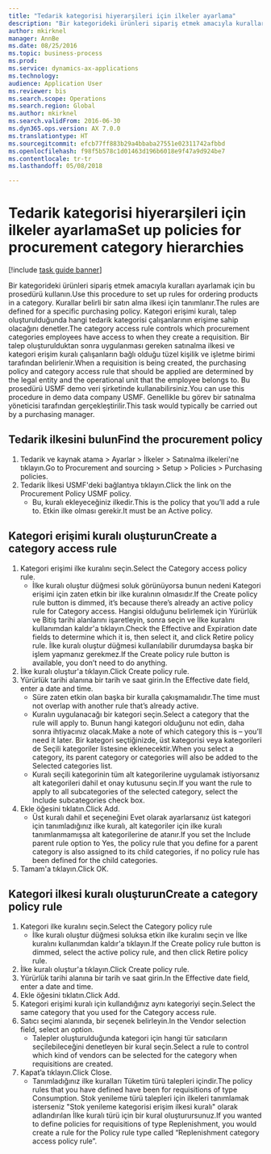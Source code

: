 ```yaml
--- 
title: "Tedarik kategorisi hiyerarşileri için ilkeler ayarlama"
description: "Bir kategorideki ürünleri sipariş etmek amacıyla kuralları ayarlamak için bu prosedürü kullanın."
author: mkirknel
manager: AnnBe
ms.date: 08/25/2016
ms.topic: business-process
ms.prod: 
ms.service: dynamics-ax-applications
ms.technology: 
audience: Application User
ms.reviewer: bis
ms.search.scope: Operations
ms.search.region: Global
ms.author: mkirknel
ms.search.validFrom: 2016-06-30
ms.dyn365.ops.version: AX 7.0.0
ms.translationtype: HT
ms.sourcegitcommit: efcb77ff883b29a4bbaba27551e02311742afbbd
ms.openlocfilehash: f98f5b578c1d01463d196b6018e9f47a9d924be7
ms.contentlocale: tr-tr
ms.lasthandoff: 05/08/2018

---
```

# <a name="set-up-policies-for-procurement-category-hierarchies"></a><span data-ttu-id="48dfd-103">Tedarik kategorisi hiyerarşileri için ilkeler ayarlama</span><span class="sxs-lookup"><span data-stu-id="48dfd-103">Set up policies for procurement category hierarchies</span></span>

[!include [task guide banner](../../includes/task-guide-banner.md)]

<span data-ttu-id="48dfd-104">Bir kategorideki ürünleri sipariş etmek amacıyla kuralları ayarlamak için bu prosedürü kullanın.</span><span class="sxs-lookup"><span data-stu-id="48dfd-104">Use this procedure to set up rules for ordering products in a category.</span></span> <span data-ttu-id="48dfd-105">Kurallar belirli bir satın alma ilkesi için tanımlanır.</span><span class="sxs-lookup"><span data-stu-id="48dfd-105">The rules are defined for a specific purchasing policy.</span></span> <span data-ttu-id="48dfd-106">Kategori erişimi kuralı, talep oluşturulduğunda hangi tedarik kategorisi çalışanlarının erişime sahip olacağını denetler.</span><span class="sxs-lookup"><span data-stu-id="48dfd-106">The category access rule controls which procurement categories employees have access to when they create a requisition.</span></span> <span data-ttu-id="48dfd-107">Bir talep oluşturulduktan sonra uygulanması gereken satınalma ilkesi ve kategori erişim kuralı çalışanların bağlı olduğu tüzel kişilik ve işletme birimi tarafından belirlenir.</span><span class="sxs-lookup"><span data-stu-id="48dfd-107">When a requisition is being created, the purchasing policy and category access rule that should be applied are determined by the legal entity and the operational unit that the employee belongs to.</span></span> <span data-ttu-id="48dfd-108">Bu prosedürü USMF demo veri şirketinde kullanabilirsiniz.</span><span class="sxs-lookup"><span data-stu-id="48dfd-108">You can use this procedure in demo data company USMF.</span></span> <span data-ttu-id="48dfd-109">Genellikle bu görev bir satınalma yöneticisi tarafından gerçekleştirilir.</span><span class="sxs-lookup"><span data-stu-id="48dfd-109">This task would typically be carried out by a purchasing manager.</span></span>


## <a name="find-the-procurement-policy"></a><span data-ttu-id="48dfd-110">Tedarik ilkesini bulun</span><span class="sxs-lookup"><span data-stu-id="48dfd-110">Find the procurement policy</span></span>
1. <span data-ttu-id="48dfd-111">Tedarik ve kaynak atama > Ayarlar > İlkeler > Satınalma ilkeleri'ne tıklayın.</span><span class="sxs-lookup"><span data-stu-id="48dfd-111">Go to Procurement and sourcing > Setup > Policies > Purchasing policies.</span></span>
2. <span data-ttu-id="48dfd-112">Tedarik İlkesi USMF'deki bağlantıya tıklayın.</span><span class="sxs-lookup"><span data-stu-id="48dfd-112">Click the link on the Procurement Policy USMF policy.</span></span>
    * <span data-ttu-id="48dfd-113">Bu, kuralı ekleyeceğiniz ilkedir.</span><span class="sxs-lookup"><span data-stu-id="48dfd-113">This is the policy that you’ll add a rule to.</span></span> <span data-ttu-id="48dfd-114">Etkin ilke olması gerekir.</span><span class="sxs-lookup"><span data-stu-id="48dfd-114">It must be an Active policy.</span></span>  

## <a name="create-a-category-access-rule"></a><span data-ttu-id="48dfd-115">Kategori erişimi kuralı oluşturun</span><span class="sxs-lookup"><span data-stu-id="48dfd-115">Create a category access rule</span></span>
1. <span data-ttu-id="48dfd-116">Kategori erişimi ilke kuralını seçin.</span><span class="sxs-lookup"><span data-stu-id="48dfd-116">Select the Category access policy rule.</span></span>
    * <span data-ttu-id="48dfd-117">İlke kuralı oluştur düğmesi soluk görünüyorsa bunun nedeni Kategori erişimi için zaten etkin bir ilke kuralının olmasıdır.</span><span class="sxs-lookup"><span data-stu-id="48dfd-117">If the Create policy rule button is dimmed, it’s because there’s already an active policy rule for Category access.</span></span> <span data-ttu-id="48dfd-118">Hangisi olduğunu belirlemek için Yürürlük ve Bitiş tarihi alanlarını işaretleyin, sonra seçin ve İlke kuralını kullanımdan kaldır'a tıklayın.</span><span class="sxs-lookup"><span data-stu-id="48dfd-118">Check the Effective and Expiration date fields to determine which it is, then select it, and click Retire policy rule.</span></span> <span data-ttu-id="48dfd-119">İlke kuralı oluştur düğmesi kullanılabilir durumdaysa başka bir işlem yapmanız gerekmez.</span><span class="sxs-lookup"><span data-stu-id="48dfd-119">If the Create policy rule button is available, you don’t need to do anything.</span></span>  
2. <span data-ttu-id="48dfd-120">İlke kuralı oluştur'a tıklayın.</span><span class="sxs-lookup"><span data-stu-id="48dfd-120">Click Create policy rule.</span></span>
3. <span data-ttu-id="48dfd-121">Yürürlük tarihi alanına bir tarih ve saat girin.</span><span class="sxs-lookup"><span data-stu-id="48dfd-121">In the Effective date field, enter a date and time.</span></span>
    * <span data-ttu-id="48dfd-122">Süre zaten etkin olan başka bir kuralla çakışmamalıdır.</span><span class="sxs-lookup"><span data-stu-id="48dfd-122">The time must not overlap with another rule that’s already active.</span></span>  
    * <span data-ttu-id="48dfd-123">Kuralın uygulanacağı bir kategori seçin.</span><span class="sxs-lookup"><span data-stu-id="48dfd-123">Select a category that the rule will apply to.</span></span> <span data-ttu-id="48dfd-124">Bunun hangi kategori olduğunu not edin, daha sonra ihtiyacınız olacak.</span><span class="sxs-lookup"><span data-stu-id="48dfd-124">Make a note of which category this is – you’ll need it later.</span></span> <span data-ttu-id="48dfd-125">Bir kategori seçtiğinizde, üst kategorisi veya kategorileri de Seçili kategoriler listesine eklenecektir.</span><span class="sxs-lookup"><span data-stu-id="48dfd-125">When you select a category, its parent category or categories will also be added to the Selected categories list.</span></span>  
    * <span data-ttu-id="48dfd-126">Kuralı seçili kategorinin tüm alt kategorilerine uygulamak istiyorsanız alt kategorileri dahil et onay kutusunu seçin.</span><span class="sxs-lookup"><span data-stu-id="48dfd-126">If you want the rule to apply to all subcategories of the selected category, select the Include subcategories check box.</span></span>  
4. <span data-ttu-id="48dfd-127">Ekle öğesini tıklatın.</span><span class="sxs-lookup"><span data-stu-id="48dfd-127">Click Add.</span></span>
    * <span data-ttu-id="48dfd-128">Üst kuralı dahil et seçeneğini Evet olarak ayarlarsanız üst kategori için tanımladığınız ilke kuralı, alt kategoriler için ilke kuralı tanımlanmamışsa alt kategorilerine de atanır.</span><span class="sxs-lookup"><span data-stu-id="48dfd-128">If you set the Include parent rule option to Yes, the policy rule that you define for a parent category is also assigned to its child categories, if no policy rule has been defined for the child categories.</span></span>  
5. <span data-ttu-id="48dfd-129">Tamam'a tıklayın.</span><span class="sxs-lookup"><span data-stu-id="48dfd-129">Click OK.</span></span>

## <a name="create-a-category-policy-rule"></a><span data-ttu-id="48dfd-130">Kategori ilkesi kuralı oluşturun</span><span class="sxs-lookup"><span data-stu-id="48dfd-130">Create a category policy rule</span></span>
1. <span data-ttu-id="48dfd-131">Kategori ilke kuralını seçin.</span><span class="sxs-lookup"><span data-stu-id="48dfd-131">Select the Category policy rule</span></span>
    * <span data-ttu-id="48dfd-132">İlke kuralı oluştur düğmesi soluksa etkin ilke kuralını seçin ve İlke kuralını kullanımdan kaldır'a tıklayın.</span><span class="sxs-lookup"><span data-stu-id="48dfd-132">If the Create policy rule button is dimmed, select the active policy rule, and then click Retire policy rule.</span></span>  
2. <span data-ttu-id="48dfd-133">İlke kuralı oluştur'a tıklayın.</span><span class="sxs-lookup"><span data-stu-id="48dfd-133">Click Create policy rule.</span></span>
3. <span data-ttu-id="48dfd-134">Yürürlük tarihi alanına bir tarih ve saat girin.</span><span class="sxs-lookup"><span data-stu-id="48dfd-134">In the Effective date field, enter a date and time.</span></span>
4. <span data-ttu-id="48dfd-135">Ekle öğesini tıklatın.</span><span class="sxs-lookup"><span data-stu-id="48dfd-135">Click Add.</span></span>
5. <span data-ttu-id="48dfd-136">Kategori erişimi kuralı için kullandığınız aynı kategoriyi seçin.</span><span class="sxs-lookup"><span data-stu-id="48dfd-136">Select the same category that you used for the Category access rule.</span></span>
6. <span data-ttu-id="48dfd-137">Satıcı seçimi alanında, bir seçenek belirleyin.</span><span class="sxs-lookup"><span data-stu-id="48dfd-137">In the Vendor selection field, select an option.</span></span>
    * <span data-ttu-id="48dfd-138">Talepler oluşturulduğunda kategori için hangi tür satıcıların seçilebileceğini denetleyen bir kural seçin.</span><span class="sxs-lookup"><span data-stu-id="48dfd-138">Select a rule to control which kind of vendors can be selected for the category when requisitions are created.</span></span>  
7. <span data-ttu-id="48dfd-139">Kapat’a tıklayın.</span><span class="sxs-lookup"><span data-stu-id="48dfd-139">Click Close.</span></span>
    * <span data-ttu-id="48dfd-140">Tanımladığınız ilke kuralları Tüketim türü talepleri içindir.</span><span class="sxs-lookup"><span data-stu-id="48dfd-140">The policy rules that you have defined have been for requisitions of type Consumption.</span></span> <span data-ttu-id="48dfd-141">Stok yenileme türü talepleri için ilkeleri tanımlamak isterseniz "Stok yenileme kategorisi erişim ilkesi kuralı" olarak adlandırılan İlke kuralı türü için bir kural oluşturursunuz.</span><span class="sxs-lookup"><span data-stu-id="48dfd-141">If you wanted to define policies for requisitions of type Replenishment, you would create a rule for the Policy rule type called “Replenishment category access policy rule”.</span></span>  


